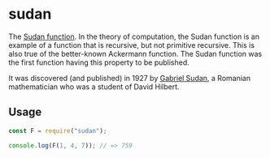# sudan

The [Sudan function][2]. In the theory of computation, the Sudan function is an example of a function that is recursive, but not primitive recursive. This is also true of the better-known Ackermann function. The Sudan function was the first function having this property to be published.

It was discovered (and published) in 1927 by [Gabriel Sudan][1], a Romanian mathematician who was a student of David Hilbert.

## Usage

```js
const F = require("sudan");

console.log(F(1, 4, 7)); // => 759
```

[1]: https://en.wikipedia.org/wiki/Gabriel_Sudan
[2]: https://en.wikipedia.org/wiki/Sudan_function
